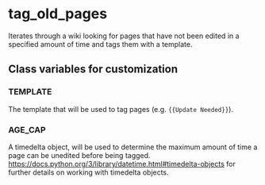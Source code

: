 # tag_old_pages
Iterates through a wiki looking for pages that have not been edited in a specified amount of time and tags them with a template.

## Class variables for customization
### TEMPLATE
The template that will be used to tag pages (e.g. `{{Update Needed}}`).

### AGE_CAP
A timedelta object, will be used to determine the maximum amount of time a page can be unedited before being tagged.\
https://docs.python.org/3/library/datetime.html#timedelta-objects for further details on working with timedelta objects.
